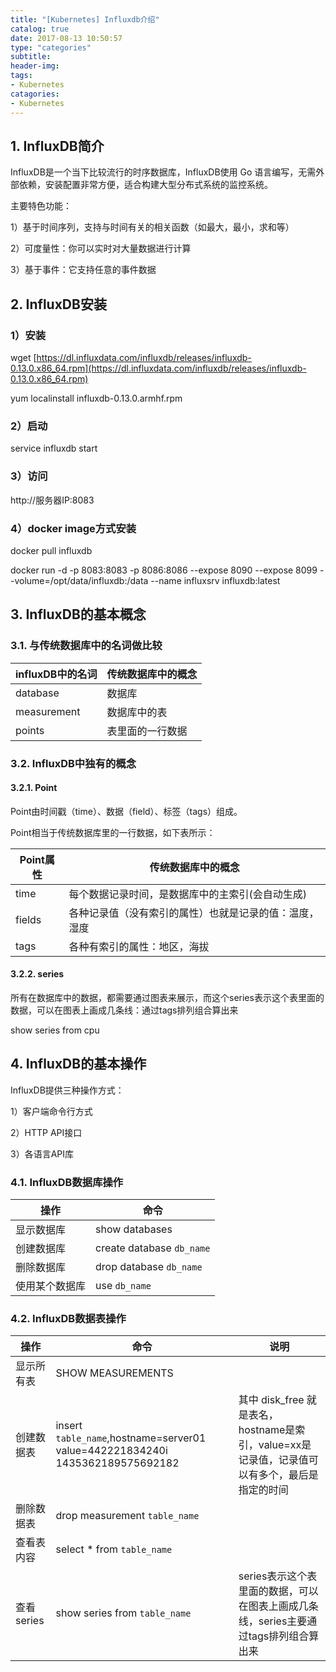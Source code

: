 ```yaml
---
title: "[Kubernetes] Influxdb介绍"
catalog: true
date: 2017-08-13 10:50:57
type: "categories"
subtitle:
header-img: 
tags:
- Kubernetes
catagories:
- Kubernetes
---
```


## 1. InfluxDB简介

InfluxDB是一个当下比较流行的时序数据库，InfluxDB使用 Go 语言编写，无需外部依赖，安装配置非常方便，适合构建大型分布式系统的监控系统。

主要特色功能：

1）基于时间序列，支持与时间有关的相关函数（如最大，最小，求和等）

2）可度量性：你可以实时对大量数据进行计算

3）基于事件：它支持任意的事件数据

## 2. InfluxDB安装

### 1）安装

wget [https://dl.influxdata.com/influxdb/releases/influxdb-0.13.0.x86_64.rpm](https://dl.influxdata.com/influxdb/releases/influxdb-0.13.0.x86_64.rpm)

yum localinstall influxdb-0.13.0.armhf.rpm

### 2）启动

service influxdb start

### 3）访问

http://服务器IP:8083

### 4）docker image方式安装

docker pull influxdb

docker run -d -p 8083:8083 -p 8086:8086 --expose 8090 --expose 8099 --volume=/opt/data/influxdb:/data --name influxsrv influxdb:latest

## 3. InfluxDB的基本概念

### 3.1. 与传统数据库中的名词做比较

| influxDB中的名词 | 传统数据库中的概念 |
| ------------ | --------- |
| database     | 数据库       |
| measurement  | 数据库中的表    |
| points       | 表里面的一行数据  |

### 3.2. InfluxDB中独有的概念

#### 3.2.1. Point

Point由时间戳（time）、数据（field）、标签（tags）组成。

Point相当于传统数据库里的一行数据，如下表所示：

| Point属性 | 传统数据库中的概念                    |
| ------- | ---------------------------- |
| time    | 每个数据记录时间，是数据库中的主索引(会自动生成)    |
| fields  | 各种记录值（没有索引的属性）也就是记录的值：温度， 湿度 |
| tags    | 各种有索引的属性：地区，海拔               |

#### 3.2.2. series

所有在数据库中的数据，都需要通过图表来展示，而这个series表示这个表里面的数据，可以在图表上画成几条线：通过tags排列组合算出来

show series from cpu

## 4. InfluxDB的基本操作

InfluxDB提供三种操作方式：

1）客户端命令行方式

2）HTTP API接口

3）各语言API库

### 4.1. InfluxDB数据库操作

| 操作      | 命令                        |
| ------- | ------------------------- |
| 显示数据库   | show databases            |
| 创建数据库   | create database `db_name` |
| 删除数据库   | drop database `db_name`   |
| 使用某个数据库 | use `db_name`             |

### 4.2. InfluxDB数据表操作

| 操作       | 命令                                       | 说明                                       |
| -------- | ---------------------------------------- | ---------------------------------------- |
| 显示所有表    | SHOW MEASUREMENTS                        |                                          |
| 创建数据表    | insert `table_name`,hostname=server01 value=442221834240i 1435362189575692182 | 其中 disk_free 就是表名，hostname是索引，value=xx是记录值，记录值可以有多个，最后是指定的时间 |
| 删除数据表    | drop measurement `table_name`            |                                          |
| 查看表内容    | select * from `table_name`               |                                          |
| 查看series | show series from `table_name`            | series表示这个表里面的数据，可以在图表上画成几条线，series主要通过tags排列组合算出来 |
